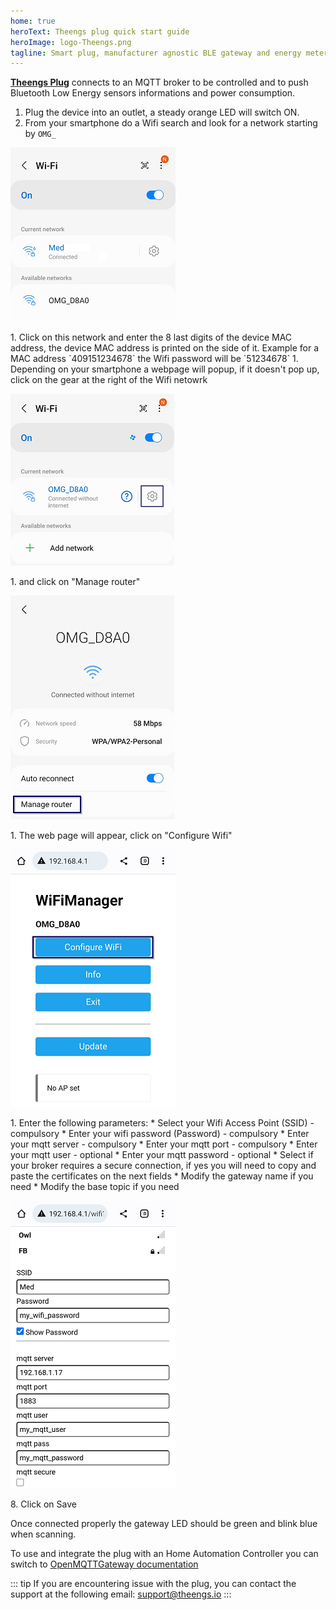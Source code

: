 ```yaml
---
home: true
heroText: Theengs plug quick start guide
heroImage: logo-Theengs.png
tagline: Smart plug, manufacturer agnostic BLE gateway and energy meter in one device.
---
```


[**Theengs Plug**](https://shop.theengs.io/products/theengs-plug-smart-plug-ble-gateway-and-energy-consumption) connects to an MQTT broker to be controlled and to push Bluetooth Low Energy sensors informations and power consumption.

1. Plug the device into an outlet, a steady orange LED will switch ON.
1. From your smartphone do a Wifi search and look for a network starting by `OMG_`
<p align="left">
  <img src="./img/Theengs-plug01-wifi.png">
</p>
1. Click on this network and enter the 8 last digits of the device MAC address, the device MAC address is printed on the side of it.
Example for a MAC address `409151234678` the Wifi password will be `51234678`
1. Depending on your smartphone a webpage will popup, if it doesn't pop up, click on the gear at the right of the Wifi netowrk 
<p align="left">
  <img src="./img/Theengs-plug01-wifi-manage-gear.png">
</p>
1. and click on "Manage router"
<p align="left">
  <img src="./img/Theengs-plug01-wifi-manage-router.png">
</p>
1. The web page will appear, click on "Configure Wifi"
<p align="left">
  <img src="./img/Theengs-plug01-wifi-manage-configure.png">
</p>
1. Enter the following parameters:
* Select your Wifi Access Point (SSID) - compulsory
* Enter your wifi password (Password) - compulsory
* Enter your mqtt server - compulsory
* Enter your mqtt port - compulsory
* Enter your mqtt user - optional
* Enter your mqtt password - optional
* Select if your broker requires a secure connection, if yes you will need to copy and paste the certificates on the next fields
* Modify the gateway name if you need
* Modify the base topic if you need
<p align="left">
  <img src="./img/Theengs-plug01-wifi-manage-parameter.png">
</p>
8. Click on Save

Once connected properly the gateway LED should be green and blink blue when scanning.

To use and integrate the plug with an Home Automation Controller you can switch to [OpenMQTTGateway documentation](https://docs.openmqttgateway.com/use/ble.html)

::: tip
If you are encountering issue with the plug, you can contact the support at the following email: [support@theengs.io](mailto:support@theengs.io)
:::